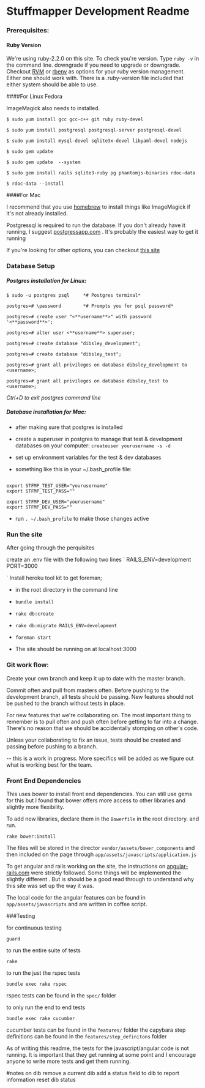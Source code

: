 # Stuffmapper Development Readme




### Prerequisites:


#### Ruby Version


We're using ruby-2.2.0 on this site. To check you're version. Type `ruby -v` in the command line.
downgrade
if you need to upgrade or downgrade. Checkout [RVM](https://rvm.io/) or [rbenv](https://github.com/sstephenson/rbenv) as options for your ruby version management. Either one should work with. There is a .ruby-version file included that either system should be able to use.



####For Linux Fedora


ImageMagick also needs to installed.



```
$ sudo yum install gcc gcc-c++ git ruby ruby-devel

$ sudo yum install postgresql postgresql-server postgresql-devel

$ sudo yum install mysql-devel sqlite3x-devel libyaml-devel nodejs

$ sudo gem update

$ sudo gem update  --system

$ sudo gem install rails sqlite3-ruby pg phantomjs-binaries rdoc-data

$ rdoc-data --install

```



####For Mac

I recommend that you use [homebrew](http://brew.sh/) to install things like ImageMagick if it's not already installed.

Postgressql is required to run the database. If you don't already have it running, I suggest [postgressapp.com](http://postgresapp.com/) . It's probably the easiest way to get it running

If you're looking for other options, you can checkout [this site](http://www.gotealeaf.com/blog/how-to-install-postgresql-on-a-mac)



### Database Setup

##### Postgres installation for Linux:

```
$ sudo -u postgres psql		*# Postgres terminal*

postgres=# \password		*# Prompts you for psql password*

postgres=# create user "<**username**>" with password '<**password**>';

postgres=# alter user <**username**> superuser;

postgres=# create database "dibsley_development";

postgres=# create database "dibsley_test";

postgres=# grant all privileges on database dibsley_development to <username>;

postgres=# grant all privileges on database dibsley_test to <username>;
```

*Ctrl+D to exit postgres command line*

#####  Database installation for Mac:
  - after making sure that postgres is installed

  - create a superuser in postgres to manage that test & development databases on your computer:
  `createuser yourusername -s -d`

  - set up environment variables for the test & dev databases

  - something like this in your ~/.bash_profile file:

```

export STFMP_TEST_USER="yourusername"
export STFMP_TEST_PASS=""

export STFMP_DEV_USER="yourusername"
export STFMP_DEV_PASS=""

```
 - run `. ~/.bash_profile` to make those changes active



### Run the site

After going through the perquisites



create an .env file with the following two lines
`
RAILS_ENV=development
PORT=3000

`
Install heroku tool kit to get foreman;

- in the root directory in the command line
- `bundle install`
- `rake db:create `
- `rake db:migrate RAILS_ENV=development`
- `foreman start`

- The site should be running on at localhost:3000



### Git work flow:

Create your own branch and keep it up to date with the master branch.

Commit often and pull from masters often. Before pushing to the development branch, all tests should be passing. New features should not be pushed to the branch without tests in place.  

For new features that we're collaborating on. The most important thing to remember is to pull often and push often before getting to far into a change. There's no reason that we should be accidentally stomping on other's code.

Unless your collaborating to fix an issue, tests should be created and passing before pushing to a branch.

-- this is a work in progress. More specifics will be added as we figure out what is working best for the team.




### Front End Dependencies

This uses bower to install front end dependencies. You can still use gems for this but I found that bower offers more access to other libraries and slightly more flexibility.

To add new libraries, declare them in the `Bowerfile` in the root directory. and run.

 	rake bower:install

 The files will be stored in the director `vendor/assets/bower_components` and then included on the page through `app/assets/javascripts/application.js`

To get angular and rails working on the site, the instructions on [angular-rails.com](http://www.angular-rails.com) were strictly followed. Some things will be implemented the slightly different . But is should be a good read through to understand why this site was set up the way it was.




The local code for the angular features can be found in `app/assets/javascripts` and are written in coffee script.




###Testing

  for continuous testing

  `guard`

  to run the entire suite of tests

  `rake`

  to run the just the rspec tests

  `bundle exec rake rspec`

 rspec tests can be found in the `spec/` folder

  to only run the end to end tests

  `bundle exec rake cucumber`

  cucumber tests can be found in the `features/` folder
  the capybara step definitions can be found in the `features/step_definitons` folder

 As of writing this readme, the tests for the javascript/angular code is not running. It is important that they get running at some point and I encourage anyone to write more tests and get them running.

 #notes on dib
  remove a current dib
  add a status field to dib to report information
  reset dib status
